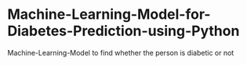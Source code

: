 # Machine-Learning-Model-for-Diabetes-Prediction-using-Python
Machine-Learning-Model to find whether the person is diabetic or not
